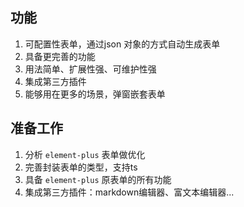 ## 功能
1. 可配置性表单，通过json 对象的方式自动生成表单
2. 具备更完善的功能
3. 用法简单、扩展性强、可维护性强
4. 集成第三方插件
5. 能够用在更多的场景，弹窗嵌套表单

## 准备工作
1. 分析 `element-plus` 表单做优化
2. 完善封装表单的类型，支持ts
3. 具备 `element-plus` 原表单的所有功能
4. 集成第三方插件：markdown编辑器、富文本编辑器...